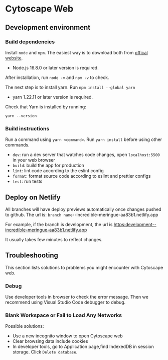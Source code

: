 # Cytoscape Web

## Development environment
### Build dependencies
Install `node` and `npm`. The easiest way is to download both from [offical website](https://nodejs.org/en/).

- Node.js 16.8.0 or later version is required.

After installation, run `node -v` and `npm -v` to check.

The next step is to install yarn. Run `npm install --global yarn`

- yarn 1.22.11 or later version is required.

Check that Yarn is installed by running:

`yarn --version`

### Build instructions

Run a command using `yarn <command>`.  Run `yarn install` before using other commands.

- `dev`: run a dev server that watches code changes, open `localhost:5500` in your web browser
- `build`: build the app for production
- `lint`: lint code according to the eslint config
- `format`: format source code according to eslint and prettier configs
- `test`: run tests

## Deploy on Netlify
All branches will have deploy previews automatically once changes pushed to github. The url is:
`branch name`--incredible-meringue-aa83b1.netlify.app  

For example, if the branch is development, the url is <https:development--incredible-meringue-aa83b1.netlify.app>

It usually takes few minutes to reflect changes.

## Troubleshooting
This section lists solutions to problems you might encounter with Cytoscape web.

### Debug
Use developer tools in browser to check the error message. Then we recommend using Visual Studio Code debugger to debug.

### Blank Workspace or Fail to Load Any Networks
Possible solutions:
- Use a new incognito window to open Cytoscape web
- Clear browsing data include cookies
- In developer tools, go to Application page,find IndexedDB in session storage. Click `Delete database`.
